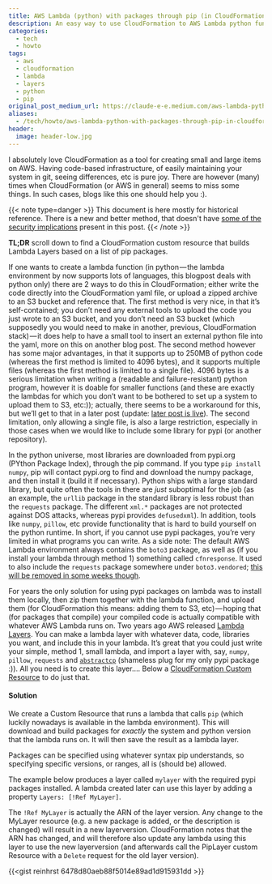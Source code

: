 ```yaml
---
title: AWS Lambda (python) with packages through pip (in CloudFormation)
description: An easy way to use CloudFormation to AWS Lambda python functions with packages through pip.
categories:
  - tech
  - howto
tags:
  - aws
  - cloudformation
  - lambda
  - layers
  - python
  - pip
original_post_medium_url: https://claude-e-e.medium.com/aws-lambda-python-with-packages-through-pip-in-cloudformation-e8d92bba17b9
aliases:
  - /tech/howto/aws-lambda-python-with-packages-through-pip-in-cloudformation/
header:
  image: header-low.jpg
---
```

I absolutely love CloudFormation as a tool for creating small and large items on AWS. Having code-based infrastructure, of easily maintaining your system in git, seeing differences, etc is pure joy. There are however (many) times when CloudFormation (or AWS in general) seems to miss some things. In such cases, blogs like this one should help you :).

{{< note type=danger >}}
This document is here mostly for historical reference.
There is a new and better method, that doesn't have [some of the security implications](./2021-02-15-aws-custom-resources-security--trap----or-why-it-s-bad-to-give-lambda-execute-rights-to-non-admin.md) present in this post.
{{< /note >}}

**TL;DR** scroll down to find a CloudFormation custom resource that builds Lambda Layers based on a list of pip packages.

If one wants to create a lambda function (in python — the lambda environment by now supports lots of languages, this blogpost deals with python only) there are 2 ways to do this in CloudFormation; either write the code directly into the CloudFormation yaml file, or upload a zipped archive to an S3 bucket and reference that. The first method is very nice, in that it’s self-contained; you don’t need any external tools to upload the code you just wrote to an S3 bucket, and you don’t need an S3 bucket (which supposedly you would need to make in another, previous, CloudFormation stack) — it does help to have a small tool to insert an external python file into the yaml, more on this on another blog post. The second method however has some major advantages, in that it supports up to 250MB of python code (whereas the first method is limited to 4096 bytes), and it supports multiple files (whereas the first method is limited to a single file). 4096 bytes is a serious limitation when writing a (readable and failure-resistant) python program, however it is doable for smaller functions (and these are exactly the lambdas for which you don’t want to be bothered to set up a system to upload them to S3, etc:)); actually, there seems to be a workaround for this, but we’ll get to that in a later post (update: [later post is live](./2021-02-15-better-lambdas-with-pip-packages-in-cloudformation.md)). The second limitation, only allowing a single file, is also a large restriction, especially in those cases when we would like to include some library for pypi (or another repository).

In the python universe, most libraries are downloaded from pypi.org (PYthon Package Index), through the pip command. If you type `pip install numpy`, pip will contact pypi.org to find and download the numpy package, and then install it (build it if necessary). Python ships with a large standard library, but quite often the tools in there are _just_ suboptimal for the job (as an example, the `urllib` package in the standard library is less robust than the `requests` package. The different `xml.*` packages are not protected against DOS attacks, whereas pypi provides `defusedxml`). In addition, tools like `numpy`, `pillow`, etc provide functionality that is hard to build yourself on the python runtime. In short, if you cannot use pypi packages, you’re very limited in what programs you can write. As a side note: The default AWS Lambda environment always contains the `boto3` package, as well as (if you install your lambda through method 1) something called `cfnresponse`. It used to also include the `requests` package somewhere under `boto3.vendored`; [this will be removed in some weeks though](https://aws.amazon.com/blogs/compute/upcoming-changes-to-the-python-sdk-in-aws-lambda/).

For years the only solution for using pypi packages on lambda was to install them locally, then zip them together with the lambda function, and upload them (for CloudFormation this means: adding them to S3, etc) — hoping that (for packages that compile) your compiled code is actually compatible with whatever AWS Lambda runs on. Two years ago AWS released [Lambda Layers](https://docs.aws.amazon.com/lambda/latest/dg/configuration-layers.html). You can make a lambda layer with whatever data, code, libraries you want, and include this in your lambda. It’s great that you could just write your simple, method 1, small lambda, and import a layer with, say, `numpy`, `pillow`, `requests` and [`abstractcp`](https://pypi.org/project/abstractcp/) (shameless plug for my only pypi package :)). All you need is to create this layer…. Below a [CloudFormation Custom Resource](https://docs.aws.amazon.com/AWSCloudFormation/latest/UserGuide/template-custom-resources.html) to do just that.

#### Solution

We create a Custom Resource that runs a lambda that calls `pip` (which luckily nowadays is available in the lambda environment). This will download and build packages for _exactly_ the system and python version that the lambda runs on. It will then save the result as a lambda layer.

Packages can be specified using whatever syntax pip understands, so specifying specific versions, or ranges, all is (should be) allowed.

The example below produces a layer called `mylayer` with the required pypi packages installed. A lambda created later can use this layer by adding a property `Layers: [!Ref MyLayer]`.

The `!Ref MyLayer` is actually the ARN of the layer version. Any change to the MyLayer resource (e.g. a new package is added, or the description is changed) will result in a new layerversion. CloudFormation notes that the ARN has changed, and will therefore also update any lambda using this layer to use the new layerversion (and afterwards call the PipLayer custom Resource with a `Delete` request for the old layer version).

{{<gist reinhrst 6478d80aeb88f5014e89ad1d915931dd >}}
